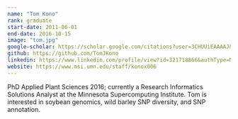 ```yaml
---
name: "Tom Kono"
rank: graduate
start-date: 2011-06-01
end-date: 2016-10-15
image: "tom.jpg"
google-scholar: https://scholar.google.com/citations?user=3CHUUiEAAAAJ&hl=en
github: https://github.com/TomJKono
linkedin: https://www.linkedin.com/profile/view?id=321718866&authType=NAME_SEARCH&authToken=XWqf&locale=en_US&trk=tyah&trkInfo=clickedVertical%3Amynetwork%2Cidx%3A1-1-1%2CtarId%3A1430323700142%2Ctas%3AThomas%20Kono
website: https://www.msi.umn.edu/staff/konox006
---
```


PhD Applied Plant Sciences 2016; currently a Research Informatics Solutions Analyst at the Minnesota Supercomputing Institute. Tom is interested in soybean genomics, wild barley SNP diversity, and SNP annotation.
